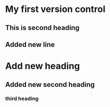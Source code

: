 # My first version control
## This is second heading
## Added new line
# Add new heading
## Added new second heading
### third heading
